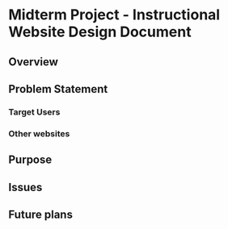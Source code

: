 # Midterm Project - Instructional Website Design Document
## Overview

## Problem Statement
### Target Users
### Other websites

## Purpose


## Issues
## Future plans
